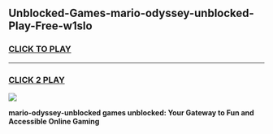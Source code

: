 
## Unblocked-Games-mario-odyssey-unblocked-Play-Free-w1slo
<h3>
<a href="https://premium76.site?title=mario-odyssey-unblocked&ref=21A">CLICK TO PLAY</a></h3>
<hr>

<h3>
<a href="https://premium76.site?title=mario-odyssey-unblocked&ref=21A">CLICK 2 PLAY</a>
  
</h3>

<a href="https://premium76.site?title=mario-odyssey-unblocked&ref=21A"><img src="https://clearcache.store/games.png"></a>


**mario-odyssey-unblocked games unblocked: Your Gateway to Fun and Accessible Online Gaming**
